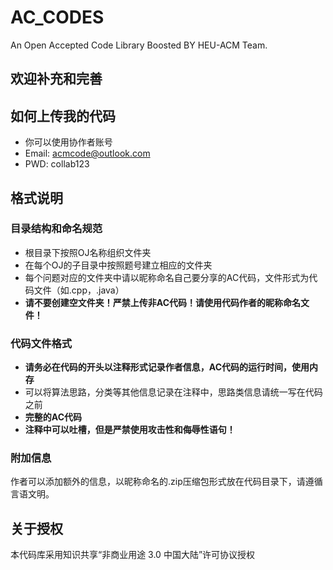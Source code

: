 # AC_CODES
An Open Accepted Code Library Boosted BY HEU-ACM Team. 

## 欢迎补充和完善

如何上传我的代码
-------
- 你可以使用协作者账号
- Email: acmcode@outlook.com
- PWD: collab123

格式说明
-------

### 目录结构和命名规范
- 根目录下按照OJ名称组织文件夹
- 在每个OJ的子目录中按照题号建立相应的文件夹
- 每个问题对应的文件夹中请以昵称命名自己要分享的AC代码，文件形式为代码文件（如.cpp，.java）
- **请不要创建空文件夹！严禁上传非AC代码！请使用代码作者的昵称命名文件！**

### 代码文件格式
- **请务必在代码的开头以注释形式记录作者信息，AC代码的运行时间，使用内存**
- 可以将算法思路，分类等其他信息记录在注释中，思路类信息请统一写在代码之前
- **完整的AC代码**
- **注释中可以吐槽，但是严禁使用攻击性和侮辱性语句！**

### 附加信息
作者可以添加额外的信息，以昵称命名的.zip压缩包形式放在代码目录下，请遵循言语文明。

关于授权
-------
本代码库采用知识共享“非商业用途 3.0 中国大陆”许可协议授权
